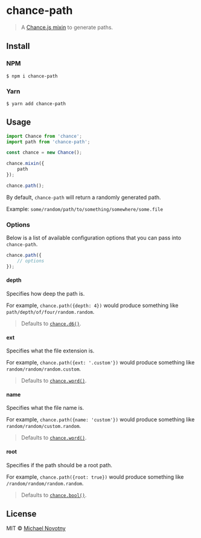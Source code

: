 # chance-path

> A [Chance.js mixin](http://chancejs.com/#mixin) to generate paths.

## Install

### NPM

```
$ npm i chance-path
```

### Yarn

```
$ yarn add chance-path
```

## Usage

```js
import Chance from 'chance';
import path from 'chance-path';

const chance = new Chance();

chance.mixin({
    path
});

chance.path();
```

By default, `chance-path` will return a randomly generated path.

Example: `some/random/path/to/something/somewhere/some.file`

### Options

Below is a list of available configuration options that you can pass into `chance-path`.

```js
chance.path({
    // options
});
```

#### depth

Specifies how deep the path is.

For example, `chance.path({depth: 4})` would produce something like `path/depth/of/four/random.random`.

> Defaults to [`chance.d6()`](http://chancejs.com/#dice).

#### ext

Specifies what the file extension is.

For example, `chance.path({ext: '.custom'})` would produce something like `random/random/random.custom`.

> Defaults to [`chance.word()`](http://chancejs.com/#word).

#### name

Specifies what the file name is.

For example, `chance.path({name: 'custom'})` would produce something like `random/random/custom.random`.

> Defaults to [`chance.word()`](http://chancejs.com/#word).

#### root

Specifies if the path should be a root path.

For example, `chance.path({root: true})` would produce something like `/random/random/random.random`.

> Defaults to [`chance.bool()`](http://chancejs.com/#bool).

## License

MIT © [Michael Novotny](https://manovotny.com)
